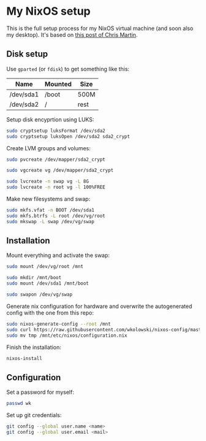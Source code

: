 # My NixOS setup

This is the full setup process for my NixOS virtual machine (and soon also my desktop).
It's based on [this post of Chris Martin](chris-martin.org/2015/installing-nixos).

## Disk setup

Use `gparted` (or `fdisk`) to get something like this:

| Name      | Mounted | Size |
| --------- | ------- | ---- |
| /dev/sda1 | /boot   | 500M |
| /dev/sda2 | /       | rest |

Setup disk encyprtion using LUKS:

```bash
sudo cryptsetup luksFormat /dev/sda2
sudo cryptsetup luksOpen /dev/sda2 sda2_crypt
```
Create LVM groups and volumes:

```bash
sudo pvcreate /dev/mapper/sda2_crypt

sudo vgcreate vg /dev/mapper/sda2_crypt

sudo lvcreate -n swap vg -L 8G
sudo lvcreate -n root vg -l 100%FREE
```

Make new filesystems and swap:

```bash
sudo mkfs.vfat -n BOOT /dev/sda1
sudo mkfs.btrfs -L root /dev/vg/root
sudo mkswap -L swap /dev/vg/swap
```

## Installation

Mount everything and activate the swap:

```bash
sudo mount /dev/vg/root /mnt

sudo mkdir /mnt/boot
sudo mount /dev/sda1 /mnt/boot

sudo swapon /dev/vg/swap
```

Generate nix configuration for hardware and overwrite the autogenerated config with the one from this repo:

```bash
sudo nixos-generate-config --root /mnt
sudo curl https://raw.githubusercontent.com/wkolowski/nixos-config/master/configuration.nix > tmp
sudo mv tmp /mnt/etc/nixos/configuration.nix
```

Finish the installation:

```bash
nixos-install
```

## Configuration

Set a password for myself:

```bash
passwd wk
```

Set up git credentials:
```bash
git config --global user.name <name>
git config --global user.email <mail>
```
